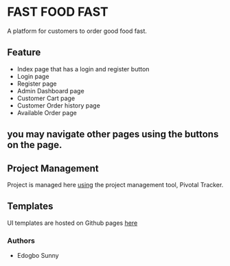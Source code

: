 # FAST FOOD FAST

A platform for customers to order good food fast.

## Feature


- Index page that has a login and register button
- Login page
- Register page
- Admin Dashboard page  
- Customer Cart page
- Customer Order history page
- Available Order  page

## you may navigate other pages using the buttons on the page.

## Project Management

Project is managed here [using](https://www.pivotaltracker.com/n/projects/2193604) the project management tool, Pivotal Tracker.


## Templates

UI templates are hosted on Github pages [here]()


### Authors

- Edogbo Sunny

